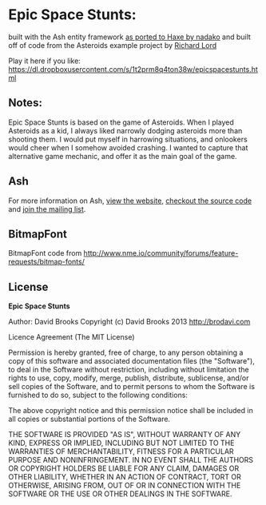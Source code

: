 # Epic Space Stunts:

built with the Ash entity framework [as ported to Haxe by nadako](https://github.com/nadako/Ash-HaXe) and built off of code from the Asteroids example project by [Richard Lord](http://github.com/richardlord/)

Play it here if you like: https://dl.dropboxusercontent.com/s/1t2prm8q4ton38w/epicspacestunts.html

## Notes:

Epic Space Stunts is based on the game of Asteroids. When I played
Asteroids as a kid, I always liked narrowly dodging asteroids more
than shooting them. I would put myself in harrowing situations, and
onlookers would cheer when I somehow avoided crashing. I wanted to
capture that alternative game mechanic, and offer it as the main goal
of the game.

## Ash

For more information on Ash, [view the website](http://www.ashframework.org/), [checkout the source code](http://github.com/richardlord/Ash) and [join the mailing list](http://groups.google.com/group/ash-framework?hl=en).

## BitmapFont

BitmapFont code from http://www.nme.io/community/forums/feature-requests/bitmap-fonts/

## License

__Epic Space Stunts__

Author: David Brooks
Copyright (c) David Brooks 2013
http://brodavi.com

Licence Agreement (The MIT License)

Permission is hereby granted, free of charge, to any person obtaining a copy of this software and associated documentation files (the "Software"), to deal in the Software without restriction, including without limitation the rights to use, copy, modify, merge, publish, distribute, sublicense, and/or sell copies of the Software, and to permit persons to whom the Software is furnished to do so, subject to the following conditions:

The above copyright notice and this permission notice shall be included in all copies or substantial portions of the Software.

THE SOFTWARE IS PROVIDED "AS IS", WITHOUT WARRANTY OF ANY KIND, EXPRESS OR IMPLIED, INCLUDING BUT NOT LIMITED TO THE WARRANTIES OF MERCHANTABILITY, FITNESS FOR A PARTICULAR PURPOSE AND NONINFRINGEMENT. IN NO EVENT SHALL THE AUTHORS OR COPYRIGHT HOLDERS BE LIABLE FOR ANY CLAIM, DAMAGES OR OTHER LIABILITY, WHETHER IN AN ACTION OF CONTRACT, TORT OR OTHERWISE, ARISING FROM, OUT OF OR IN CONNECTION WITH THE SOFTWARE OR THE USE OR OTHER DEALINGS IN THE SOFTWARE.